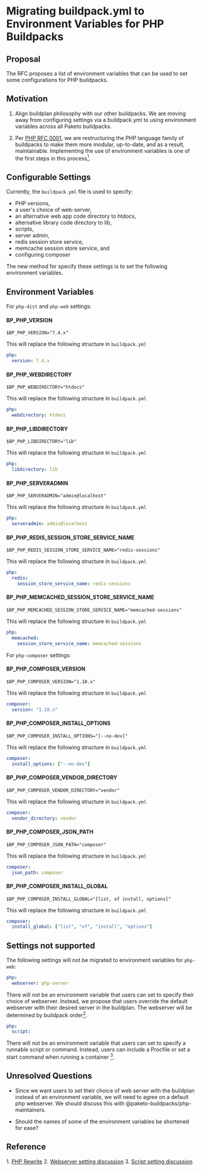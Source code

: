 # Migrating buildpack.yml to Environment Variables for PHP Buildpacks

## Proposal

The RFC proposes a list of environment variables that can be used to set some
configurations for PHP buildpacks.

## Motivation

1. Align buildplan philosophy with our other buildpacks. We are moving away from
   configuring settings via a buildpack.yml to using environment variables
   across all Paketo buildpacks.

1. Per [PHP RFC 0001](https://github.com/paketo-buildpacks/rfcs/blob/main/text/php/0001-restructure.md),
   we are restructuring the PHP language family of buildpacks to make them more modular,
   up-to-date, and as a result, maintainable. Implementing the use of environment variables
   is one of the first steps in this process[<sup>1</sup>](#note-1).

## Configurable Settings

Currently, the `buildpack.yml` file is used to specify:
* PHP versions,
* a user's choice of web-server,
* an alternative web app code directory to htdocs,
* alternative library code directory to lib,
* scripts,
* server admin,
* redis session store service,
* memcache session store service, and
* configuring composer

The new method for specify these settings is to set the following environment variables.

## Environment Variables

For `php-dist` and `php-web` settings:

#### BP_PHP_VERSION
```shell
$BP_PHP_VERSION="7.4.x"
```
This will replace the following structure in `buildpack.yml`
```yaml
php:
  version: 7.4.x
```

#### BP_PHP_WEBDIRECTORY
```shell
$BP_PHP_WEBDIRECTORY="htdocs"
```
This will replace the following structure in `buildpack.yml`
```yaml
php:
  webdirectory: htdocs
```

#### BP_PHP_LIBDIRECTORY
```shell
$BP_PHP_LIBDIRECTORY="lib"
```
This will replace the following structure in `buildpack.yml`
```yaml
php:
  libdirectory: lib
```

#### BP_PHP_SERVERADMIN
```shell
$BP_PHP_SERVERADMIN="admin@localhost"
```
This will replace the following structure in `buildpack.yml`
```yaml
php:
  serveradmin: admin@localhost
```

#### BP_PHP_REDIS_SESSION_STORE_SERVICE_NAME
```shell
$BP_PHP_REDIS_SESSION_STORE_SERVICE_NAME="redis-sessions"
```
This will replace the following structure in `buildpack.yml`
```yaml
php:
  redis:
    session_store_service_name: redis-sessions
```

#### BP_PHP_MEMCACHED_SESSION_STORE_SERVICE_NAME
```shell
$BP_PHP_MEMCACHED_SESSION_STORE_SERVICE_NAME="memcached-sessions"
```
This will replace the following structure in `buildpack.yml`
```yaml
php:
  memcached:
    session_store_service_name: memcached-sessions
```

For `php-composer` settings:

#### BP_PHP_COMPOSER_VERSION
```shell
$BP_PHP_COMPOSER_VERSION="1.10.x"
```
This will replace the following structure in `buildpack.yml`
```yaml
composer:
  version: "1.10.x"
```

#### BP_PHP_COMPOSER_INSTALL_OPTIONS
```shell
$BP_PHP_COMPOSER_INSTALL_OPTIONS="[--no-dev]"
```
This will replace the following structure in `buildpack.yml`
```yaml
composer:
  install_options: ["--no-dev"]
```

#### BP_PHP_COMPOSER_VENDOR_DIRECTORY
```shell
$BP_PHP_COMPOSER_VENDOR_DIRECTORY="vendor"
```
This will replace the following structure in `buildpack.yml`
```yaml
composer:
  vendor_directory: vendor
```

#### BP_PHP_COMPOSER_JSON_PATH
```shell
$BP_PHP_COMPOSER_JSON_PATH="composer"
```
This will replace the following structure in `buildpack.yml`
```yaml
composer:
  json_path: composer
```

#### BP_PHP_COMPOSER_INSTALL_GLOBAL
```shell
$BP_PHP_COMPOSER_INSTALL_GLOBAL="[list, of install, options]"
```
This will replace the following structure in `buildpack.yml`
```yaml
composer:
  install_global: ["list", "of", "install", "options"]
```

## Settings not supported

The following settings will not be migrated to environment variables for `php-web`:

```yaml
php:
  webserver: php-server
```
There will not be an environment variable that users can set to specify their choice of 
webserver. Instead, we propose that users override the default webserver with their desired
server in the buildplan. The webserver will be determined by buildpack order[<sup>2</sup>](#note-2).

```yaml
php:
  script:
```
There will not be an environment variable that users can set to specify a runnable script or
command. Instead, users can include a Procfile or set a start command when running a container
[<sup>3</sup>](#note-3).

## Unresolved Questions

* Since we want users to set their choice of web server with the buildplan instead of an
  environment variable, we will need to agree on a default php webserver. We should discuss
  this with @paketo-buildpacks/php-maintainers.

* Should the names of some of the environment variables be shortened for ease?

## Reference

<a name="note-1">1</a>. [PHP Rewrite](https://github.com/paketo-buildpacks/rfcs/blob/main/text/php/0001-restructure.md)
<a name="note-2">2</a>. [Webserver setting discussion](https://github.com/paketo-buildpacks/php/issues/472#issuecomment-988226743)
<a name="note-3">3</a>. [Script setting discussion](https://github.com/paketo-buildpacks/php/issues/472#issuecomment-988221827)
